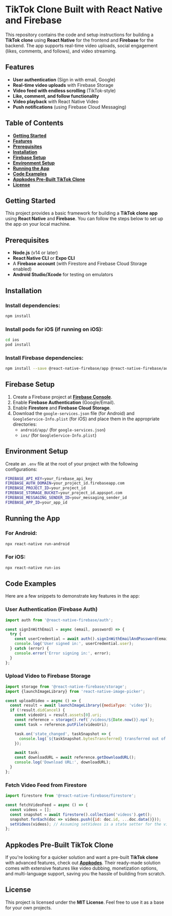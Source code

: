 # **TikTok Clone Built with React Native and Firebase**

This repository contains the code and setup instructions for building a **TikTok clone** using **React Native** for the frontend and **Firebase** for the backend. The app supports real-time video uploads, social engagement (likes, comments, and follows), and video streaming.

## **Features**

- **User authentication** (Sign in with email, Google)
- **Real-time video uploads** with Firebase Storage
- **Video feed with endless scrolling** (TikTok-style)
- **Like, comment, and follow functionality**
- **Video playback** with React Native Video
- **Push notifications** (using Firebase Cloud Messaging)

## **Table of Contents**

- [**Getting Started**](#getting-started)
- [**Features**](#features)
- [**Prerequisites**](#prerequisites)
- [**Installation**](#installation)
- [**Firebase Setup**](#firebase-setup)
- [**Environment Setup**](#environment-setup)
- [**Running the App**](#running-the-app)
- [**Code Examples**](#code-examples)
- [**Appkodes Pre-Built TikTok Clone**](#appkodes-pre-built-tiktok-clone)
- [**License**](#license)

## **Getting Started**

This project provides a basic framework for building a **TikTok clone app** using **React Native** and **Firebase**. You can follow the steps below to set up the app on your local machine.

## **Prerequisites**

- **Node.js** (v14 or later)
- **React Native CLI** or **Expo CLI**
- A **Firebase account** (with Firestore and Firebase Cloud Storage enabled)
- **Android Studio/Xcode** for testing on emulators

## **Installation**

### **Install dependencies:**

```bash
npm install
```

### **Install pods for iOS (if running on iOS):**

```bash
cd ios
pod install
```

### **Install Firebase dependencies:**

```bash
npm install --save @react-native-firebase/app @react-native-firebase/auth @react-native-firebase/firestore @react-native-firebase/storage
```

## **Firebase Setup**

1. Create a Firebase project at [**Firebase Console**](https://console.firebase.google.com/).
2. Enable **Firebase Authentication** (Google/Email).
3. Enable **Firestore** and **Firebase Cloud Storage**.
4. Download the `google-services.json` file (for Android) and `GoogleService-Info.plist` (for iOS) and place them in the appropriate directories:
   - `android/app/` (for `google-services.json`)
   - `ios/` (for `GoogleService-Info.plist`)

## **Environment Setup**

Create an `.env` file at the root of your project with the following configurations:

```bash
FIREBASE_API_KEY=your_firebase_api_key
FIREBASE_AUTH_DOMAIN=your_project_id.firebaseapp.com
FIREBASE_PROJECT_ID=your_project_id
FIREBASE_STORAGE_BUCKET=your_project_id.appspot.com
FIREBASE_MESSAGING_SENDER_ID=your_messaging_sender_id
FIREBASE_APP_ID=your_app_id
```

## **Running the App**

### **For Android:**

```bash
npx react-native run-android
```

### **For iOS:**

```bash
npx react-native run-ios
```

## **Code Examples**

Here are a few snippets to demonstrate key features in the app:

### **User Authentication (Firebase Auth)**

```javascript
import auth from '@react-native-firebase/auth';

const signInWithEmail = async (email, password) => {
  try {
    const userCredential = await auth().signInWithEmailAndPassword(email, password);
    console.log('User signed in:', userCredential.user);
  } catch (error) {
    console.error('Error signing in:', error);
  }
};
```

### **Upload Video to Firebase Storage**

```javascript
import storage from '@react-native-firebase/storage';
import {launchImageLibrary} from 'react-native-image-picker';

const uploadVideo = async () => {
  const result = await launchImageLibrary({mediaType: 'video'});
  if (!result.didCancel) {
    const videoUri = result.assets[0].uri;
    const reference = storage().ref(`/videos/${Date.now()}.mp4`);
    const task = reference.putFile(videoUri);

    task.on('state_changed', taskSnapshot => {
      console.log(`${taskSnapshot.bytesTransferred} transferred out of ${taskSnapshot.totalBytes}`);
    });

    await task;
    const downloadURL = await reference.getDownloadURL();
    console.log('Download URL:', downloadURL);
  }
};
```

### **Fetch Video Feed from Firestore**

```javascript
import firestore from '@react-native-firebase/firestore';

const fetchVideoFeed = async () => {
  const videos = [];
  const snapshot = await firestore().collection('videos').get();
  snapshot.forEach(doc => videos.push({id: doc.id, ...doc.data()}));
  setVideos(videos); // Assuming setVideos is a state setter for the video feed
};
```

## **Appkodes Pre-Built TikTok Clone**

If you're looking for a quicker solution and want a pre-built **TikTok clone** with advanced features, check out [**Appkodes**](https://www.appkodes.com). Their ready-made solution comes with extensive features like video dubbing, monetization options, and multi-language support, saving you the hassle of building from scratch.

## **License**

This project is licensed under the **MIT License**. Feel free to use it as a base for your own projects.
